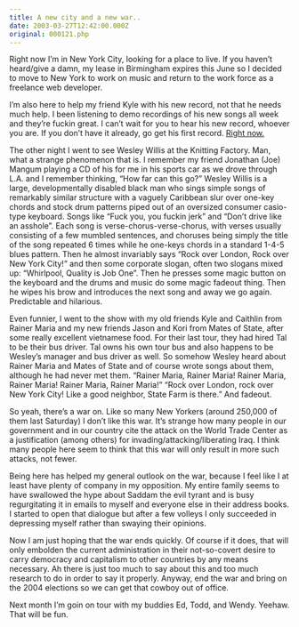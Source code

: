 ```yaml
---
title: A new city and a new war..
date: 2003-03-27T12:42:00.000Z
original: 000121.php
---
```


Right now I’m in New York City, looking for a place to live. If you haven’t heard/give a damn, my lease in Birmingham expires this June so I decided to move to New York to work on music and return to the work force as a freelance web developer.

I’m also here to help my friend Kyle with his new record, not that he needs much help. I been listening to demo recordings of his new songs all week and they’re fuckin great. I can’t wait for you to hear his new record, whoever you are. If you don’t have it already, go get his first record. <a href="https://www.polyvinylrecords.com/store/product_view.asp?prodID=121">Right now.</a>

The other night I went to see Wesley Willis at the Knitting Factory. Man, what a strange phenomenon that is. I remember my friend Jonathan (Joe) Mangum playing a CD of his for me in his sports car as we drove through L.A. and I remember thinking, “How far can this go?” Wesley Willis is a large, developmentally disabled black man who sings simple songs of remarkably similar structure with a vaguely Caribbean slur over one-key chords and stock drum patterns piped out of an oversized consumer casio-type keyboard. Songs like “Fuck you, you fuckin jerk” and “Don’t drive like an asshole”. Each song is verse-chorus-verse-chorus, with verses usually consisting of a few mumbled sentences, and choruses being simply the title of the song repeated 6 times while he one-keys chords in a standard 1-4-5 blues pattern. Then he almost invariably says “Rock over London, Rock over New York City!” and then some corporate slogan, often two slogans mixed up: “Whirlpool, Quality is Job One”. Then he presses some magic button on the keyboard and the drums and music do some magic fadeout thing. Then he wipes his brow and introduces the next song and away we go again. Predictable and hilarious.

Even funnier, I went to the show with my old friends Kyle and Caithlin from Rainer Maria and my new friends Jason and Kori from Mates of State, after some really excellent vietnamese food. For their last tour, they had hired Tal to be their bus driver. Tal owns his own tour bus and also happens to be Wesley’s manager and bus driver as well. So somehow Wesley heard about Rainer Maria and Mates of State and of course wrote songs about them, although he had never met them. “Rainer Maria, Rainer Maria! Rainer Maria, Rainer Maria! Rainer Maria, Rainer Maria!” “Rock over London, rock over New York City! Like a good neighbor, State Farm is there.” And fadeout.

So yeah, there’s a war on. Like so many New Yorkers (around 250,000 of them last Saturday) I don’t like this war. It’s strange how many people in our government and in our country cite the attack on the World Trade Center as a justification (among others) for invading/attacking/liberating Iraq. I think many people here seem to think that this war will only result in more such attacks, not fewer.

Being here has helped my general outlook on the war, because I feel like I at least have plenty of company in my opposition. My entire family seems to have swallowed the hype about Saddam the evil tyrant and is busy regurgitating it in emails to myself and everyone else in their address books. I started to open that dialogue but after a few volleys I only succeeded in depressing myself rather than swaying their opinions.

Now I am just hoping that the war ends quickly. Of course if it does, that will only embolden the current administration in their not-so-covert desire to carry democracy and capitalism to other countries by any means necessary. Ah there is just too much to say about this and too much research to do in order to say it properly. Anyway, end the war and bring on the 2004 elections so we can get that cowboy out of office.

Next month I’m goin on tour with my buddies Ed, Todd, and Wendy. Yeehaw. That will be fun.










